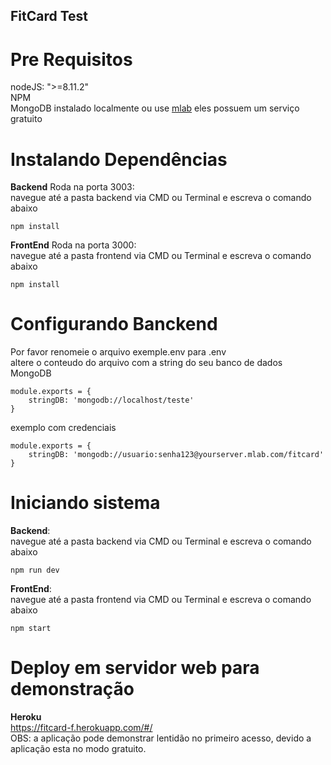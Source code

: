 ## FitCard Test

# Pre Requisitos
nodeJS: ">=8.11.2"  
NPM  
MongoDB instalado localmente ou use [mlab](https://mlab.com/) eles possuem um serviço gratuito   

# Instalando Dependências

**Backend** Roda na porta 3003:  
navegue até a pasta backend via CMD ou Terminal e escreva o comando abaixo  
```
npm install
```
**FrontEnd** Roda na porta 3000:  
navegue até a pasta frontend via CMD ou Terminal e escreva o comando abaixo  
```
npm install
```

# Configurando Banckend 

Por favor renomeie o arquivo exemple.env para .env   
altere o conteudo do arquivo com a string do seu banco de dados MongoDB  
```
module.exports = {
    stringDB: 'mongodb://localhost/teste'
}
```
exemplo com credenciais  
```
module.exports = {
    stringDB: 'mongodb://usuario:senha123@yourserver.mlab.com/fitcard'
}
```

# Iniciando sistema  
**Backend**:  
navegue até a pasta backend via CMD ou Terminal e escreva o comando abaixo  
```
npm run dev
```
**FrontEnd**:  
navegue até a pasta frontend via CMD ou Terminal e escreva o comando abaixo  
```
npm start
```

# Deploy em servidor web para demonstração
**Heroku**  
https://fitcard-f.herokuapp.com/#/  
OBS: a aplicação pode demonstrar lentidão no primeiro acesso, devido a aplicação esta no modo gratuito.  
